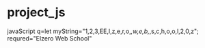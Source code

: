 # project_js
javaScript
q=let myString="1,2,3,EE,l,z,e,r,o,_,w,e,b,_,s,c,h,o,o,l,2,0,z";
requred="Elzero Web School"
